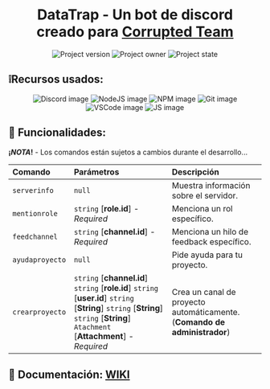 <h1 align='center'> DataTrap - Un bot de discord <br> creado para <a href="https://discord.gg/UJ88jC8VAC">Corrupted Team</a> </h1>
<p align='center'>
  <img alt='Project version' src='https://img.shields.io/badge/build-0.5-blue?style=flat-square&label=Version'/> <!-- Version del proyecto -->
  <img alt='Project owner' src='https://img.shields.io/badge/build-xerranox-magenta?style=flat-square&label=Dev'/> <!-- Creador del proyecto -->
  <img alt='Project state' src='https://img.shields.io/badge/build-Poco_funcional-red?style=flat-square&label=Estado'/> <!-- Estado del proyecto -->
</p>

## ❕Recursos usados:

<p align='center'>
  <img alt='Discord image' src='https://img.shields.io/badge/Discord-5865F2?style=for-the-badge&logo=discord&logoColor=white'/>
  <img alt='NodeJS image' src='https://img.shields.io/badge/Node%20js-339933?style=for-the-badge&logo=nodedotjs&logoColor=white'/>
  <img alt='NPM image' src='https://img.shields.io/badge/npm-CB3837?style=for-the-badge&logo=npm&logoColor=white'/>
  <img alt='Git image' src='https://img.shields.io/badge/GIT-E44C30?style=for-the-badge&logo=git&logoColor=white'/>
  <img alt='VSCode image' src='https://img.shields.io/badge/VSCode-0078D4?style=for-the-badge&logo=visual%20studio%20code&logoColor=white'/>
  <img alt='JS image' src='https://img.shields.io/badge/JavaScript-323330?style=for-the-badge&logo=javascript&logoColor=F7DF1E'/>
</p>

## 🔧 Funcionalidades:

**¡*NOTA*!** - Los comandos están sujetos a cambios durante el desarrollo...

| Comando | Parámetros | Descripción |
| :------ | :--------- | :---------- |
| `serverinfo` | `null` | Muestra información sobre el servidor. |
| `mentionrole` | `string` [**role.id**] *- Required* | Menciona un rol específico. |
| `feedchannel` | `string` [**channel.id**] *- Required* | Menciona un hilo de feedback específico. |
| `ayudaproyecto` | `null` | Pide ayuda para tu proyecto. |
| `crearproyecto` | `string` [**channel.id**] `string` [**role.id**] `string` [**user.id**] `string` [**String**]  `string` [**String**] `string` [**String**] `Atachment` [**Attachment**] *- Required* | Crea un canal de proyecto automáticamente. (**Comando de administrador**) |

## 📖 Documentación:  <a href="https://github.com/xerranox/dataTrap/wiki/WIKI">WIKI</a>




